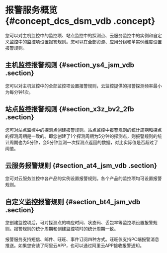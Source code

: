 # 报警服务概览 {#concept_dcs_dsm_vdb .concept}

您可以对主机监控中的监控项、站点监控中的探测点、云服务监控中的实例和自定义监控中的监控项设置报警规则。您可以在全部资源、应用分组和单实例维度设置报警规则。

## 主机监控报警规则 {#section_ys4_jsm_vdb .section}

您可以对主机监控中的全部监控项设置报警规则，云监控提供的报警探测频率最小为每分钟1次。

## 站点监控报警规则 {#section_x3z_bv2_2fb .section}

您可对站点监控中的探测点创建报警规则。站点监控中报警规则的统计周期和探点的探测周期是一致的。即您创建了1个探测周期为5分钟的探测点，则报警规则的统计周期也为5分钟，会5分钟监测一次探测点返回的数据，对比实际值是否超过了阈值。

## 云服务报警规则 {#section_at4_jsm_vdb .section}

您可对云服务监控中各产品的实例设置报警规则。各个产品的监控项均可设置报警规则。

## 自定义监控报警规则 {#section_bt4_jsm_vdb .section}

您创建监控项后，可对探测点的响应时间、状态码、丢包率等监控项设置报警规则。报警规则的统计周期和创建监控项时的统计周期一致。

报警服务支持短信、邮件、旺旺、事件订阅四种方式。旺旺仅支持PC端报警消息推送。如果您安装了阿里云APP，也可以通过阿里云APP接收报警通知。

